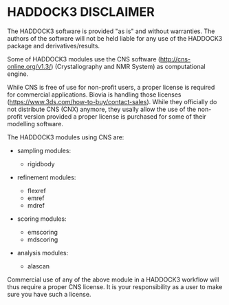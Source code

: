 # HADDOCK3 DISCLAIMER

The HADDOCK3 software is provided "as is" and without warranties.
The authors of the software will not be held liable for any use of the HADDOCK3 package and derivatives/results. 

Some of HADDOCK3 modules use the CNS software (<http://cns-online.org/v1.3/>) (Crystallography and NMR System) 
as computational engine.

While CNS is free of use for non-profit users, a proper license is required for commercial applications. 
Biovia is handling those licenses (<https://www.3ds.com/how-to-buy/contact-sales>). 
While they officially do not distribute CNS (CNX) anymore, they usally allow the use of the non-profit version 
provided a proper license is purchased for some of their modelling software.

The HADDOCK3 modules using CNS are:

- sampling modules:
  - rigidbody

- refinement modules:
  - flexref
  - emref
  - mdref
	
- scoring modules:
  - emscoring
  - mdscoring
	
- analysis modules:
  - alascan

Commercial use of any of the above module in a HADDOCK3 workflow will thus require a proper CNS license.
It is your responsibility as a user to make sure you have such a license.


